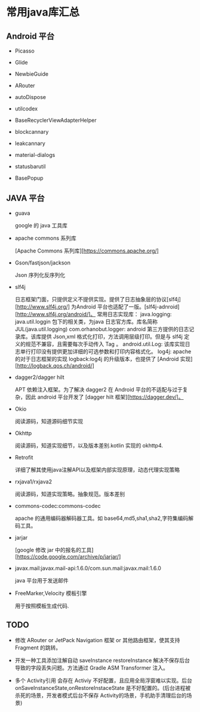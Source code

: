 # 常用java库汇总

## Android 平台

- Picasso

- Glide

- NewbieGuide
  
- ARouter

- autoDispose

- utilcodex

- BaseRecyclerViewAdapterHelper

- blockcannary
  
- leakcannary

- material-dialogs

- statusbarutil

- BasePopup

## JAVA 平台

- guava

  google 的 java 工具库

- apache commons 系列库

  [Apache Commons 系列库][https://commons.apache.org/]

- Gson/fastjson/jackson

  Json 序列化反序列化

- slf4j

  日志框架门面，只提供定义不提供实现。提供了日志抽象层的协议[slf4j][http://www.slf4j.org/] 为Android 平台也适配了一版。[slf4j-adnroid][http://www.slf4j.org/android/]。
  常用日志实现库：
  java.logging:   java.util.loggin 包下的相关类，为java 日志官方库。库名简称 JUL(java.util.logging)
  com.orhanobut.logger:  android 第三方提供的日志记录库。该库提供 Json,xml 格式化打印，方法调用层级打印。但是与 slf4j 定义的规范不兼容，且需要每次手动传入 Tag 。
  android.util.Log: 该库实现日志单行打印没有提供更加详细的可选参数和打印内容格式化。
  log4j: apache 的对于日志框架的实现
  logback:log4j 的升级版本，也提供了 [Android 实现][http://logback.qos.ch/android/]
  
- dagger2/dagger hilt

  APT 依赖注入框架。为了解决 dagger2 在 Android 平台的不适配与过于复杂，因此 android 平台开发了 [dagger hilt 框架][https://dagger.dev/]。

- Okio
  
  阅读源码，知道源码细节实现

- Okhttp

  阅读源码，知道实现细节，以及版本差别.kotlin 实现的 okhttp4.

- Retrofit

  详细了解其使用java注解API以及框架内部实现原理，动态代理实现策略

- rxjava1/rxjava2
  
  阅读源码，知道实现策略。抽象规范。版本差别

- commons-codec:commons-codec

  apache 的通用编码器解码器工具。如 base64,md5,sha1,sha2,字符集编码解码工具。

- jarjar
  
  [google 修改 jar 中的报名的工具][https://code.google.com/archive/p/jarjar/]

- javax.mail:javax.mail-api:1.6.0/com.sun.mail:javax.mail:1.6.0
  
  java 平台用于发送邮件

- FreeMarker,Velocity 模板引擎
  
  用于按照模板生成代码.

## TODO

- 修改 ARouter or JetPack Navigation 框架 or 其他路由框架，使其支持 Fragment 的跳转。

- 开发一种工具添加注解自动 saveInstance restoreInstance 解决不保存后台导致的字段丢失问题。方法通过 Gradle ASM Transformer 注入。

- 多个 Activity引用 会存在 Activiy 不好配置，且应用全局浮窗难以实现。后台onSaveInstanceState,onRestoreInstaceState 是不好配置的。(后台进程被杀死的场景，开发者模式后台不保存 Activity的场景，手机助手清理后台的场景)
  